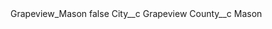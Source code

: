 <?xml version="1.0" encoding="UTF-8"?>
<CustomMetadata xmlns="http://soap.sforce.com/2006/04/metadata" xmlns:xsi="http://www.w3.org/2001/XMLSchema-instance" xmlns:xsd="http://www.w3.org/2001/XMLSchema">
    <label>Grapeview_Mason</label>
    <protected>false</protected>
    <values>
        <field>City__c</field>
        <value xsi:type="xsd:string">Grapeview</value>
    </values>
    <values>
        <field>County__c</field>
        <value xsi:type="xsd:string">Mason</value>
    </values>
</CustomMetadata>
